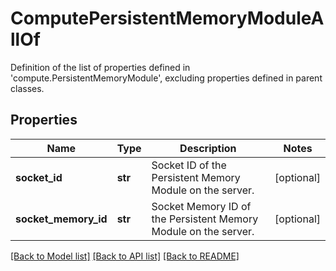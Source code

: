 # ComputePersistentMemoryModuleAllOf

Definition of the list of properties defined in 'compute.PersistentMemoryModule', excluding properties defined in parent classes.
## Properties
Name | Type | Description | Notes
------------ | ------------- | ------------- | -------------
**socket_id** | **str** | Socket ID of the Persistent Memory Module on the server. | [optional] 
**socket_memory_id** | **str** | Socket Memory ID of the Persistent Memory Module on the server. | [optional] 

[[Back to Model list]](../README.md#documentation-for-models) [[Back to API list]](../README.md#documentation-for-api-endpoints) [[Back to README]](../README.md)



